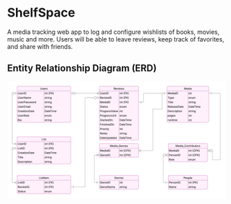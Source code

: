# ShelfSpace
A media tracking web app to log and configure wishlists of books, movies, music and more. Users will be able to leave reviews, keep track of favorites, and share with friends.

## Entity Relationship Diagram (ERD)
![Entity Relationship Diagram for ShelfSpace](./docs/IS%20403%20Project%20ERD%20Lucidchart.jpeg)
